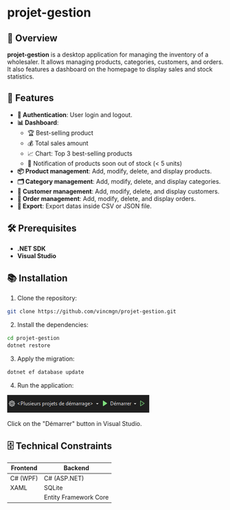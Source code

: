# projet-gestion

## 🌟 Overview

**projet-gestion** is a desktop application for managing the inventory of a wholesaler. It allows managing products, categories, customers, and orders. It also features a dashboard on the homepage to display sales and stock statistics.

## 🚀 Features

- **🔐 Authentication**: User login and logout.
- **📊 Dashboard**:
  - 🏆 Best-selling product
  - 💰 Total sales amount
  - 📈 Chart: Top 3 best-selling products
  - 🔔 Notification of products soon out of stock (< 5 units)
- **📦 Product management**: Add, modify, delete, and display products.
- **🗂️ Category management**: Add, modify, delete, and display categories.
- **👥 Customer management**: Add, modify, delete, and display customers.
- **🛒 Order management**: Add, modify, delete, and display orders.
- **📑 Export**: Export datas inside CSV or JSON file.

## 🛠️ Prerequisites

- **.NET SDK**
- **Visual Studio**

## 📚 Installation

1. Clone the repository:

```bash
git clone https://github.com/vincmgn/projet-gestion.git
```

2. Install the dependencies:

```bash
cd projet-gestion
dotnet restore
```

3. Apply the migration:

```bash
dotnet ef database update
```

4. Run the application:

![alt text](image.png)

Click on the "Démarrer" button in Visual Studio.

## 🗄️ Technical Constraints

| Frontend | Backend               |
| -------- | --------------------- |
| C# (WPF) | C# (ASP.NET)          |
| XAML     | SQLite                |
|          | Entity Framework Core |
